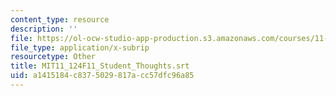 ```yaml
---
content_type: resource
description: ''
file: https://ol-ocw-studio-app-production.s3.amazonaws.com/courses/11-124-introduction-to-education-looking-forward-and-looking-back-on-education-fall-2011/a1415184c8375029817acc57dfc96a85_MIT11_124F11_Student_Thoughts.vtt
file_type: application/x-subrip
resourcetype: Other
title: MIT11_124F11_Student_Thoughts.srt
uid: a1415184-c837-5029-817a-cc57dfc96a85
---
```

